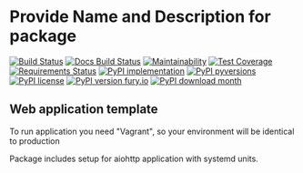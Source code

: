 # Provide Name and Description for package

[![Build Status](https://readthedocs.org/projects/unv_web_template/badge/?version=latest&style=flat)](https://readthedocs.org/projects/unv_web_template)
[![Docs Build Status](https://travis-ci.org/c137digital/unv_web_template.svg?branch=master)](https://travis-ci.org/c137digital/unv_web_template)
[![Maintainability](https://api.codeclimate.com/v1/badges/d55631dca90a900ce134/maintainability)](https://codeclimate.com/github/c137digital/unv_web_template/maintainability)
[![Test Coverage](https://api.codeclimate.com/v1/badges/d55631dca90a900ce134/test_coverage)](https://codeclimate.com/github/c137digital/unv_web_template/test_coverage)
[![Requirements Status](https://requires.io/github/c137digital/unv_web_template/requirements.svg?branch=master)](https://requires.io/github/c137digital/unv_web_template/requirements/?branch=master)
[![PyPI implementation](https://img.shields.io/pypi/implementation/unv_web_template.svg)](https://pypi.python.org/pypi/unv_web_template/)
[![PyPI pyversions](https://img.shields.io/pypi/pyversions/unv_web_template.svg)](https://pypi.python.org/pypi/unv_web_template/)
[![PyPI license](https://img.shields.io/pypi/l/unv_web_template.svg)](https://pypi.python.org/pypi/unv_web_template/)
[![PyPI version fury.io](https://badge.fury.io/py/unv_web_template.svg)](https://pypi.python.org/pypi/unv_web_template/)
[![PyPI download month](https://img.shields.io/pypi/dm/unv_web_template.svg)](https://pypi.python.org/pypi/unv_web_template/)

## Web application template

To run application you need "Vagrant", so your environment will be identical to production

Package includes setup for aiohttp application with systemd units.
